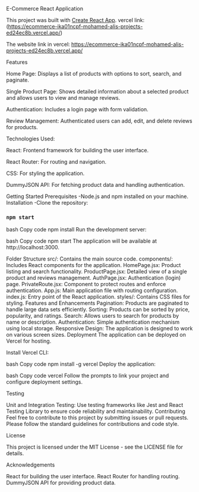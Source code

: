 E-Commerce React Application

This project was built with [Create React App](https://github.com/facebook/create-react-app).
vercel link:(https://ecommerce-ika01ncpf-mohamed-alis-projects-ed24ec8b.vercel.app/)

The website link in vercel:
https://ecommerce-ika01ncpf-mohamed-alis-projects-ed24ec8b.vercel.app/

Features

Home Page: Displays a list of products with options to sort, search, and paginate.

Single Product Page: Shows detailed information about a selected product and allows users to view and manage reviews.

Authentication: Includes a login page with form validation.

Review Management: Authenticated users can add, edit, and delete reviews for products.





Technologies Used:

React: Frontend framework for building the user interface.

React Router: For routing and navigation.

CSS: For styling the application.

DummyJSON API: For fetching product data and handling authentication.

Getting Started
Prerequisites
-Node.js and npm installed on your machine.
Installation
-Clone the repository:


### `npm start`

bash
Copy code
npm install
Run the development server:

bash
Copy code
npm start
The application will be available at http://localhost:3000.

Folder Structure
src/: Contains the main source code.
components/: Includes React components for the application.
HomePage.jsx: Product listing and search functionality.
ProductPage.jsx: Detailed view of a single product and reviews management.
AuthPage.jsx: Authentication (login) page.
PrivateRoute.jsx: Component to protect routes and enforce authentication.
App.js: Main application file with routing configuration.
index.js: Entry point of the React application.
styles/: Contains CSS files for styling.
Features and Enhancements
Pagination: Products are paginated to handle large data sets efficiently.
Sorting: Products can be sorted by price, popularity, and ratings.
Search: Allows users to search for products by name or description.
Authentication: Simple authentication mechanism using local storage.
Responsive Design: The application is designed to work on various screen sizes.
Deployment
The application can be deployed on Vercel for hosting.

Install Vercel CLI:

bash
Copy code
npm install -g vercel
Deploy the application:

bash
Copy code
vercel
Follow the prompts to link your project and configure deployment settings.

Testing

Unit and Integration Testing: Use testing frameworks like Jest and React Testing Library to ensure code reliability and maintainability.
Contributing
Feel free to contribute to this project by submitting issues or pull requests. Please follow the standard guidelines for contributions and code style.

License

This project is licensed under the MIT License - see the LICENSE file for details.

Acknowledgements

React for building the user interface.
React Router for handling routing.
DummyJSON API for providing product data.
